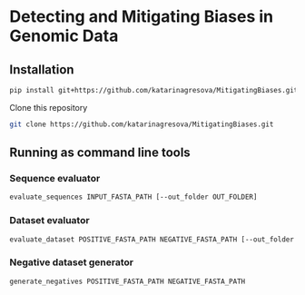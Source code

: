 # Detecting and Mitigating Biases in Genomic Data

## Installation

```bash
pip install git+https://github.com/katarinagresova/MitigatingBiases.git@refactor
```

Clone this repository

```bash
git clone https://github.com/katarinagresova/MitigatingBiases.git
```

## Running as command line tools

### Sequence evaluator

```bash
evaluate_sequences INPUT_FASTA_PATH [--out_folder OUT_FOLDER]
```

### Dataset evaluator

```bash
evaluate_dataset POSITIVE_FASTA_PATH NEGATIVE_FASTA_PATH [--out_folder OUT_FOLDER]
```

### Negative dataset generator

```bash
generate_negatives POSITIVE_FASTA_PATH NEGATIVE_FASTA_PATH
```
